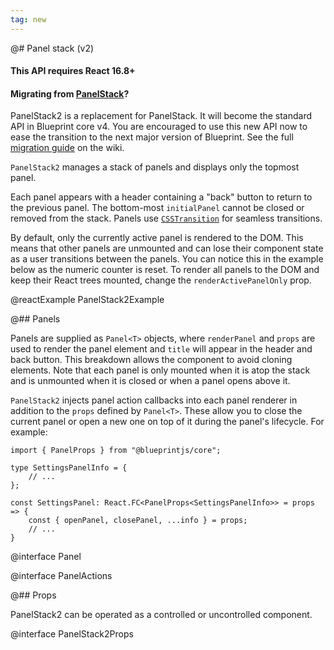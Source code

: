 ```yaml
---
tag: new
---
```


@# Panel stack (v2)

<div class="@ns-callout @ns-intent-warning @ns-icon-warning-sign">
    <h4 class="@ns-heading">This API requires React 16.8+</h4>
</div>

<div class="@ns-callout @ns-intent-primary @ns-icon-info-sign">
    <h4 class="@ns-heading">

Migrating from [PanelStack](#core/components/panel-stack)?

</h4>

PanelStack2 is a replacement for PanelStack. It will become the standard
API in Blueprint core v4. You are encouraged to use this new API now to ease the
transition to the next major version of Blueprint. See the full
[migration guide](https://github.com/palantir/blueprint/wiki/PanelStack2-migration) on the wiki.

</div>


`PanelStack2` manages a stack of panels and displays only the topmost panel.

Each panel appears with a header containing a "back" button to return to the
previous panel. The bottom-most `initialPanel` cannot be closed or removed from
the stack. Panels use
[`CSSTransition`](http://reactcommunity.org/react-transition-group/css-transition)
for seamless transitions.

By default, only the currently active panel is rendered to the DOM. This means
that other panels are unmounted and can lose their component state as a user
transitions between the panels. You can notice this in the example below as
the numeric counter is reset. To render all panels to the DOM and keep their
React trees mounted, change the `renderActivePanelOnly` prop.

@reactExample PanelStack2Example

@## Panels

Panels are supplied as `Panel<T>` objects, where `renderPanel` and `props` are
used to render the panel element and `title` will appear in the header and back button.
This breakdown allows the component to avoid cloning elements.
Note that each panel is only mounted when it is atop the stack and is unmounted when
it is closed or when a panel opens above it.

`PanelStack2` injects panel action callbacks into each panel renderer in addition to
the `props` defined by `Panel<T>`. These allow you to close the current panel or open a
new one on top of it during the panel's lifecycle. For example:

```tsx
import { PanelProps } from "@blueprintjs/core";

type SettingsPanelInfo = {
    // ...
};

const SettingsPanel: React.FC<PanelProps<SettingsPanelInfo>> = props => {
    const { openPanel, closePanel, ...info } = props;
    // ...
}
```

@interface Panel

@interface PanelActions

@## Props

PanelStack2 can be operated as a controlled or uncontrolled component.

@interface PanelStack2Props
